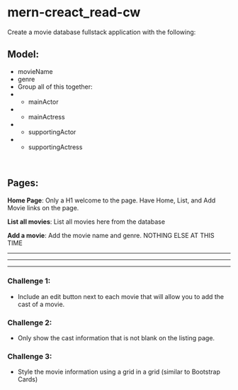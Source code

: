 # mern-creact_read-cw

Create a movie database fullstack application with the following:

## Model:
- movieName
- genre
- Group all of this together:
- - mainActor
- - mainActress
- - supportingActor
- - supportingActress
<br>

## Pages:
<strong>Home Page</strong>: Only a H1 welcome to the page. Have Home, List, and Add Movie links on the page.

<strong>List all movies</strong>: List all movies here from the database

<strong>Add a movie</strong>: Add the movie name and genre. NOTHING ELSE AT THIS TIME

<hr><hr><hr>

### Challenge 1:
- Include an edit button next to each movie that will allow you to add the cast of a movie.

### Challenge 2:
- Only show the cast information that is not blank on the listing page.

### Challenge 3:
- Style the movie information using a grid in a grid (similar to Bootstrap Cards)
